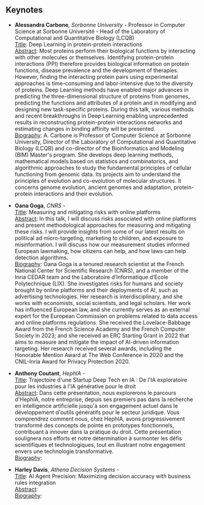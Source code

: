 ## Keynotes

* **Alessandra Carbone**, *Sorbonne University* - Professor in Computer Science at Sorbonne Université - Head of the Laboratory of Computational and Quantitative Biology (LCQB) <br>
<ins>Title</ins>: Deep Learning in protein-protein interactions <br>
<ins>Abstract</ins>: Most proteins perform their biological functions by interacting with other molecules or themselves.
Identifying protein-protein interactions (PPI) therefore provides biological information on protein functions, disease prevalence and the development of therapies.
However, finding the interacting protein pairs using experimental approaches is time-consuming and labor-intensive due to the diversity of proteins.
Deep Learning methods have enabled major advances in predicting the three-dimensional structure of proteins from genomes, predicting the functions and attributes of a protein and in modifying and designing new task-specific proteins.
During this talk, various methods and recent breakthroughs in Deep Learning enabling unprecedented results in reconstructing protein-protein interactions networks and estimating changes in binding affinity will be presented. <br/>
<ins>Biography</ins>: A. Carbone is Professor of Computer Science at Sorbonne University, 
Director of the Laboratory of Computational and Quantitative Biology (LCQB) and co-director of the Bioinformatics and Modeling (BIM) Master's program. 
She develops deep learning methods, mathematical models based on statistics and combinatorics, and algorithmic approaches to study the fundamental principles of cellular functioning from genomic data. 
Its projects aim to understand the principles of evolution and co-evolution of molecular structures. It concerns genome evolution, ancient genomes and adaptation, protein-protein interactions and their evolution.



* **Oana Goga**, *CNRS* - <br>
<ins>Title</ins>: Measuring and mitigating risks with online platforms <br>
<ins>Abstract</ins>: In this talk, I will discuss risks associated with online platforms and present methodological approaches for measuring and mitigating these risks. I will provide insights from some of our latest results on political ad micro-targeting, marketing to children, and exposure to misinformation. I will discuss how our measurement studies informed European lawmaking, how citizens can help, and how laws can help detection algorithms. <br/>
<ins>Biography</ins>: Oana Goga is a tenured research scientist at the French National Center for Scientific Research (CNRS), and a member of the Inria CEDAR team and the Laboratoire d’Informatique d’Ecole Polytechnique (LIX). She investigates risks for humans and society brought by online platforms and their deployments of AI, such as advertising technologies. Her research is interdisciplinary, and she works with economists, social scientists, and legal scholars. Her work has influenced European law, and she currently serves as an external expert for the European Commission on problems related to data access and online platforms regulations. She received the Lovelace-Babbage Award from the French Science Academy and the French Computer Society in 2023; and she received an ERC Starting Grant in 2022 that aims to measure and mitigate the impact of AI-driven information targeting. Her research received several awards, including the Honorable Mention Award at The Web Conference in 2020 and the CNIL-Inria Award for Privacy Protection 2020. <br>


* **Anthony Coutant**, *HephIA* - <br>
<ins>Title</ins>: Trajectoire d'une Startup Deep Tech en IA : De l'IA exploratoire pour les industries à l'IA générative pour le droit <br>
<ins>Abstract</ins>: Dans cette présentation, nous explorerons le parcours d'HephIA, notre entreprise, depuis ses premiers pas dans la recherche en intelligence artificielle jusqu'à son engagement actuel dans le développement d'outils génératifs pour le secteur juridique. Vous comprendrez comment nous, chez HephIA, avons progressivement transformé des concepts de pointe en prototypes fonctionnels, contribuant à innover dans la pratique du droit. Cette présentation soulignera nos efforts et notre détermination à surmonter les défis scientifiques et technologiques, tout en illustrant notre engagement envers une technologie transformative. <br/>
<ins>Biography</ins>: <br/>

* **Harley Davis**, *Athena Decision Systems* - <br>
<ins>Title</ins>: AI Agent Precision: Maximizing decision accuracy with business rules integration <br>
<ins>Abstract</ins>: <br/>
<ins>Biography</ins>: 
